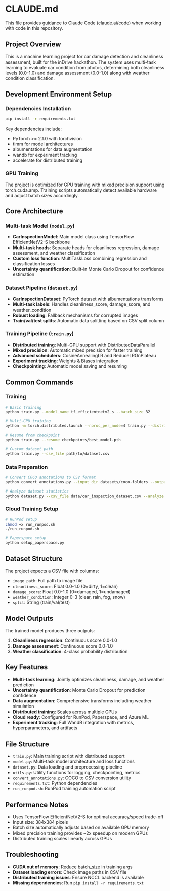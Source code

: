 # CLAUDE.md

This file provides guidance to Claude Code (claude.ai/code) when working with code in this repository.

## Project Overview

This is a machine learning project for car damage detection and cleanliness assessment, built for the inDrive hackathon. The system uses multi-task learning to evaluate car condition from photos, determining both cleanliness levels (0.0-1.0) and damage assessment (0.0-1.0) along with weather condition classification.

## Development Environment Setup

### Dependencies Installation
```bash
pip install -r requirements.txt
```

Key dependencies include:
- PyTorch >= 2.1.0 with torchvision
- timm for model architectures
- albumentations for data augmentation
- wandb for experiment tracking
- accelerate for distributed training

### GPU Training
The project is optimized for GPU training with mixed precision support using torch.cuda.amp. Training scripts automatically detect available hardware and adjust batch sizes accordingly.

## Core Architecture

### Multi-task Model (`model.py`)
- **CarInspectionModel**: Main model class using TensorFlow EfficientNetV2-S backbone
- **Multi-task heads**: Separate heads for cleanliness regression, damage assessment, and weather classification
- **Custom loss function**: MultiTaskLoss combining regression and classification losses
- **Uncertainty quantification**: Built-in Monte Carlo Dropout for confidence estimation

### Dataset Pipeline (`dataset.py`)
- **CarInspectionDataset**: PyTorch dataset with albumentations transforms
- **Multi-task labels**: Handles cleanliness_score, damage_score, and weather_condition
- **Robust loading**: Fallback mechanisms for corrupted images
- **Train/val/test splits**: Automatic data splitting based on CSV split column

### Training Pipeline (`train.py`)
- **Distributed training**: Multi-GPU support with DistributedDataParallel
- **Mixed precision**: Automatic mixed precision for faster training
- **Advanced schedulers**: CosineAnnealingLR and ReduceLROnPlateau
- **Experiment tracking**: Weights & Biases integration
- **Checkpointing**: Automatic model saving and resuming

## Common Commands

### Training
```bash
# Basic training
python train.py --model_name tf_efficientnetv2_s --batch_size 32

# Multi-GPU training
python -m torch.distributed.launch --nproc_per_node=4 train.py --distributed

# Resume from checkpoint
python train.py --resume checkpoints/best_model.pth

# Custom dataset path
python train.py --csv_file path/to/dataset.csv
```

### Data Preparation
```bash
# Convert COCO annotations to CSV format
python convert_annotations.py --input_dir datasets/coco-folders --output_file data/car_inspection_dataset.csv

# Analyze dataset statistics
python dataset.py --csv_file data/car_inspection_dataset.csv --analyze
```

### Cloud Training Setup
```bash
# RunPod setup
chmod +x run_runpod.sh
./run_runpod.sh

# Paperspace setup
python setup_paperspace.py
```

## Dataset Structure

The project expects a CSV file with columns:
- `image_path`: Full path to image file
- `cleanliness_score`: Float 0.0-1.0 (0=dirty, 1=clean)
- `damage_score`: Float 0.0-1.0 (0=damaged, 1=undamaged)
- `weather_condition`: Integer 0-3 (clear, rain, fog, snow)
- `split`: String (train/val/test)

## Model Outputs

The trained model produces three outputs:
1. **Cleanliness regression**: Continuous score 0.0-1.0
2. **Damage assessment**: Continuous score 0.0-1.0
3. **Weather classification**: 4-class probability distribution

## Key Features

- **Multi-task learning**: Jointly optimizes cleanliness, damage, and weather prediction
- **Uncertainty quantification**: Monte Carlo Dropout for prediction confidence
- **Data augmentation**: Comprehensive transforms including weather simulation
- **Distributed training**: Scales across multiple GPUs
- **Cloud ready**: Configured for RunPod, Paperspace, and Azure ML
- **Experiment tracking**: Full WandB integration with metrics, hyperparameters, and artifacts

## File Structure

- `train.py`: Main training script with distributed support
- `model.py`: Multi-task model architecture and loss functions
- `dataset.py`: Data loading and preprocessing pipeline
- `utils.py`: Utility functions for logging, checkpointing, metrics
- `convert_annotations.py`: COCO to CSV conversion utility
- `requirements.txt`: Python dependencies
- `run_runpod.sh`: RunPod training automation script

## Performance Notes

- Uses TensorFlow EfficientNetV2-S for optimal accuracy/speed trade-off
- Input size: 384x384 pixels
- Batch size automatically adjusts based on available GPU memory
- Mixed precision training provides ~2x speedup on modern GPUs
- Distributed training scales linearly across GPUs

## Troubleshooting

- **CUDA out of memory**: Reduce batch_size in training args
- **Dataset loading errors**: Check image paths in CSV file
- **Distributed training issues**: Ensure NCCL backend is available
- **Missing dependencies**: Run `pip install -r requirements.txt`